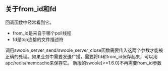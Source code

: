 关于from_id和fd
-----
回调函数中经常看到它。
* from_id是来自于哪个poll线程
* fd是tcp连接的文件描述符

调用swoole_server_send/swoole_server_close函数需要传入这两个参数才能被正确的处理。如果业务中需要发送广播，需要将fd和from_id保存起来，可以用apc/redis/memcache来保存它。
    新版的swoole[>=1.6.0]不再需要from_id参数
